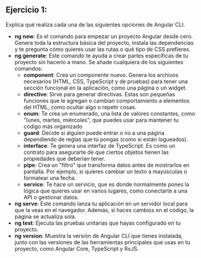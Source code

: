 ## Ejercicio 1:
Explica qué realiza cada una de las siguientes opciones de Angular CLI.

- **ng new**:
Es el comando para empezar un proyecto Angular desde cero. Genera toda la estructura básica del proyecto, instala las dependencias y te pregunta cómo quieres usar las rutas o qué tipo de CSS prefieres.
- **ng generate**:
Este comando te ayuda a crear partes específicas de tu proyecto sin hacerlo a mano. Se añade cualquiera de los siguientes comandos:
    - **component**:
    Crea un componente nuevo. Genera los archivos necesarios (HTML, CSS, TypeScript y de pruebas) para tener una sección funcional en la aplicación, como una página o un widget.
    - **directive**:
    Sirve para generar directivas. Estas son pequeñas funciones que le agregan o cambian comportamiento a elementos del HTML, como ocultar algo o repetir cosas.
    - **enum**:
    Te crea un enumerado, una lista de valores constantes, como "lunes, martes, miércoles", que puedes usar para mantener tu código más organizado
    - **guard**:
    Decide si alguien puede entrar o no a una página dependiendo de reglas que tú pongas (como si están logueados).
    - **interface**:
    Te genera una interfaz de TypeScript. Es como un contrato para asegurarte de que ciertos objetos tienen las propiedades que deberían tener.
    - **pipe**:
    Crea un "filtro" que transforma datos antes de mostrarlos en pantalla. Por ejemplo, si quieres cambiar un texto a mayúsculas o formatear una fecha.    
    - **service**:
    Te hace un servicio, que es donde normalmente pones la lógica que quieres usar en varios lugares, como conectarte a una API o gestionar datos.
- **ng serve**:
Este comando lanza tu aplicación en un servidor local para que la veas en el navegador. Además, si haces cambios en el código, la página se actualiza sola. 
- **ng test**:
Ejecuta las pruebas unitarias que hayas configurado en tu proyecto. 
- **ng version**:
Muestra la versión de Angular CLI que tienes instalada, junto con las versiones de las herramientas principales que usas en tu proyecto, como Angular Core, TypeScript y RxJS. 
